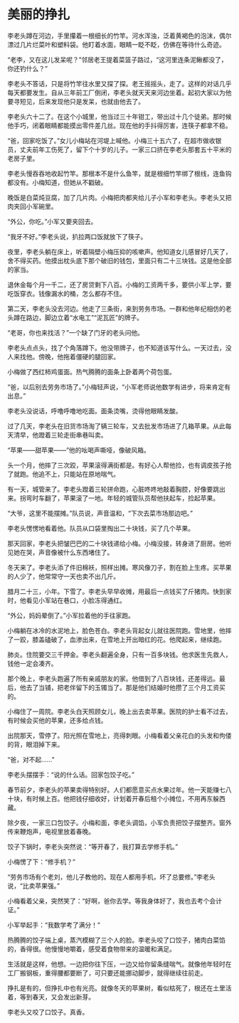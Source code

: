 # 美丽的挣扎

李老头蹲在河边，手里攥着一根细长的竹竿。河水浑浊，泛着黄褐色的泡沫，偶尔漂过几片烂菜叶和塑料袋。他盯着水面，眼睛一眨不眨，仿佛在等待什么奇迹。

“老李，又在这儿发呆呢？”邻居老王提着菜篮子路过，“这河里连条泥鳅都没了，你还钓什么？”

李老头不答话，只是将竹竿往水里又探了探。老王摇摇头，走了。这样的对话几乎每天都要发生。自从三年前工厂倒闭，李老头就天天来河边坐着。起初大家以为他要寻短见，后来发现他只是发呆，也就由他去了。

李老头六十二了。在这个小城里，他当过三十年钳工，带出过十几个徒弟。那时候他手巧，闭着眼睛都能摸出零件差几丝。现在他的手抖得厉害，连筷子都拿不稳。

“爸，回家吃饭了。”女儿小梅站在河堤上喊他。小梅三十五六了，在超市做收银员，丈夫前年工伤死了，留下个十岁的儿子。一家三口挤在李老头那套五十平米的老房子里。

李老头慢吞吞地收起竹竿。那根本不是什么鱼竿，就是根细竹竿绑了根线，连鱼钩都没有。小梅知道，但她从不戳破。

晚饭是白菜炖豆腐，加了几片肉。小梅把肉都夹给儿子小军和李老头。李老头又把肉夹回小军碗里。

“外公，你吃。”小军又要夹回去。

“我牙不好。”李老头说，扒拉两口饭就放下了筷子。

夜里，李老头躺在床上，听着隔壁小梅压抑的咳嗽声。他知道女儿感冒好几天了，舍不得买药。他摸出枕头底下那个破旧的钱包，里面只有二十三块钱。这是他全部的家当。

退休金每个月一千二，还了房贷剩下八百。小梅的工资两千多，要供小军上学，要吃饭穿衣。钱像漏水的桶，怎么都存不住。

第二天，李老头没去河边。他走了三条街，来到劳务市场。一群和他年纪相仿的老头蹲在路边，脚边立着“水电工”“泥瓦匠”的牌子。

“老哥，你也来找活？”一个缺了门牙的老头问他。

李老头点点头，找了个角落蹲下。他没带牌子，也不知道该写什么。一天过去，没人来找他。傍晚，他拖着僵硬的腿回家。

小梅做了西红柿鸡蛋面。热气腾腾的面条上卧着两个荷包蛋。

“爸，以后别去劳务市场了。”小梅轻声说，“小军老师说他数学有进步，将来肯定有出息。”

李老头没说话，呼噜呼噜地吃面。面条烫嘴，烫得他眼睛发酸。

过了几天，李老头在旧货市场淘了辆三轮车，又去批发市场进了几箱苹果。从此每天清早，他蹬着三轮走街串巷叫卖。

“苹果——甜苹果——”他的吆喝声嘶哑，像破风箱。

头一个月，他摔了三次跤，苹果滚得满街都是。有好心人帮他捡，也有调皮孩子抢了就跑。他追不上，只能站在原地喘气。

有一天，城管来了。李老头蹬着三轮拼命跑，心脏咚咚地敲着胸腔，好像要跳出来。拐弯时车翻了，苹果滚了一地。年轻的城管队员帮他扶起车，捡起苹果。

“大爷，这里不能摆摊。”队员说，声音温和，“下次去菜市场那边吧。”

李老头愣愣地看着他。队员从口袋里掏出二十块钱，买了几个苹果。

那天回家，李老头把皱巴巴的二十块钱递给小梅。小梅没接，转身进了厨房。他听见她在哭，声音像被什么东西堵住了。

冬天来了。李老头添了件旧棉袄，照样出摊。寒风像刀子，割在脸上生疼。买苹果的人少了，他常常守一天也卖不出几斤。

腊月二十三，小年。下雪了。李老头早早收摊，用最后一点钱买了斤猪肉。快到家时，他看见小军站在巷口，小脸冻得通红。

“外公，妈妈晕倒了。”小军拉着他的手往家跑。

小梅躺在冰冷的水泥地上，脸色苍白。李老头背起女儿就往医院跑。雪地里，他摔了一跤，膝盖磕破了，血渗出来，在雪地上开出暗红的花。他爬起来，继续跑。

肺炎。住院要交三千押金。李老头翻遍全身，只有一百多块钱。他求医生先救人，钱他一定会凑齐。

那个晚上，李老头跑遍了所有亲戚朋友的家。他借到了八百块钱，还差得远。最后，他去了当铺，把老伴留下的玉镯当了。那是他们结婚时他攒了三个月工资买的。

小梅住了一周院。李老头白天照顾女儿，晚上出去卖苹果。医院的护士看不过去，有时候会买他的苹果，还多给点钱。

出院那天，雪停了。阳光照在雪地上，亮得刺眼。小梅看着父亲花白的头发和佝偻的背，眼泪掉下来。

“爸，对不起......”

李老头摆摆手：“说的什么话。回家包饺子吃。”

春节前夕，李老头的苹果卖得特别好。人们都愿意买点水果过年。他一天能赚七八十块，有时候上百。他把钱仔细收好，计划着开春后租个小摊位，不用再东躲西藏。

除夕夜，一家三口包饺子。小梅和面，李老头调馅，小军负责把饺子摆整齐。窗外传来鞭炮声，电视里放着春晚。

饺子下锅时，李老头突然说：“等开春了，我打算去学修手机。”

小梅愣了下：“修手机？”

“劳务市场有个老刘，他儿子教他的。现在人都用手机，坏了总要修。”李老头说，“比卖苹果强。”

小梅看着父亲，突然笑了：“好啊，爸你去学。等我身体好了，我也去考个会计证。”

小军举起手：“我数学考了满分！”

热腾腾的饺子端上桌，蒸汽模糊了三个人的脸。李老头咬了口饺子，猪肉白菜馅的，香得很。他慢慢地嚼着，感受着食物带来的温暖和满足。

生活就是这样，他想。一边把你往下压，一边又给你留条缝喘气。就像他年轻时在工厂搬钢板，重得腰都要断了，可只要还能挪动脚步，就得继续往前走。

挣扎是有的，但挣扎中也有光亮。就像冬天的苹果树，看似枯死了，根还在土里活着，等到春天，又会发出新芽。

李老头又咬了口饺子。真香。
